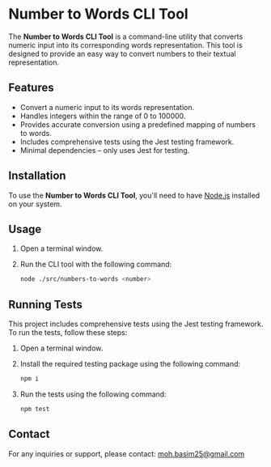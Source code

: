 # Number to Words CLI Tool

The **Number to Words CLI Tool** is a command-line utility that converts numeric input into its corresponding words representation. This tool is designed to provide an easy way to convert numbers to their textual representation.

## Features

- Convert a numeric input to its words representation.
- Handles integers within the range of 0 to 100000.
- Provides accurate conversion using a predefined mapping of numbers to words.
- Includes comprehensive tests using the Jest testing framework.
- Minimal dependencies – only uses Jest for testing.

## Installation

To use the **Number to Words CLI Tool**, you'll need to have [Node.js](https://nodejs.org/) installed on your system.

## Usage

1. Open a terminal window.
2. Run the CLI tool with the following command:

   ```sh
   node ./src/numbers-to-words <number>
   ```

## Running Tests

This project includes comprehensive tests using the Jest testing framework. To run the tests, follow these steps:

1. Open a terminal window.
2. Install the required testing package using the following command:

   ```sh
   npm i
   ```

3. Run the tests using the following command:

   ```sh
   npm test
   ```

## Contact

For any inquiries or support, please contact: moh.basim25@gmail.com
